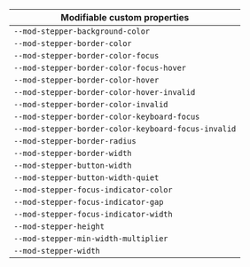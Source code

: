 | Modifiable custom properties                        |
| --------------------------------------------------- |
| `--mod-stepper-background-color`                    |
| `--mod-stepper-border-color`                        |
| `--mod-stepper-border-color-focus`                  |
| `--mod-stepper-border-color-focus-hover`            |
| `--mod-stepper-border-color-hover`                  |
| `--mod-stepper-border-color-hover-invalid`          |
| `--mod-stepper-border-color-invalid`                |
| `--mod-stepper-border-color-keyboard-focus`         |
| `--mod-stepper-border-color-keyboard-focus-invalid` |
| `--mod-stepper-border-radius`                       |
| `--mod-stepper-border-width`                        |
| `--mod-stepper-button-width`                        |
| `--mod-stepper-button-width-quiet`                  |
| `--mod-stepper-focus-indicator-color`               |
| `--mod-stepper-focus-indicator-gap`                 |
| `--mod-stepper-focus-indicator-width`               |
| `--mod-stepper-height`                              |
| `--mod-stepper-min-width-multiplier`                |
| `--mod-stepper-width`                               |

